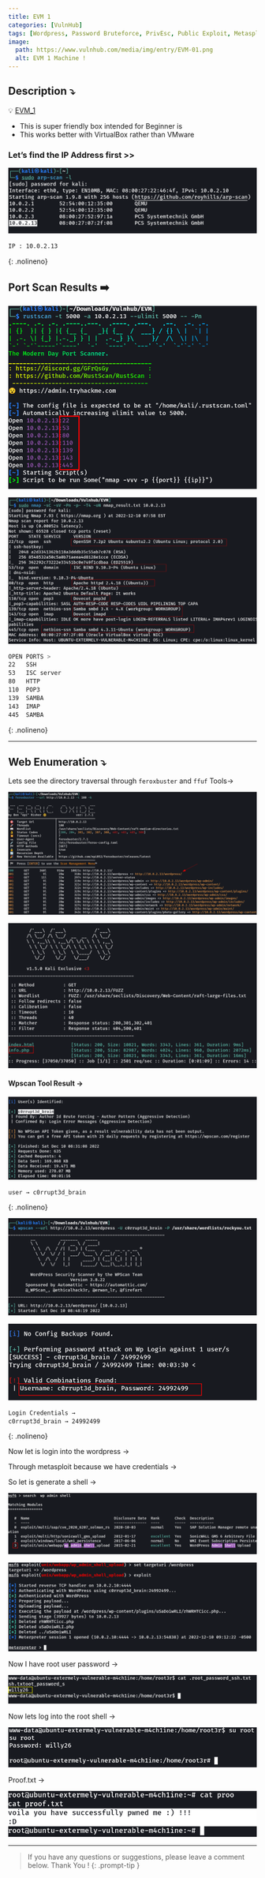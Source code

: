 ```yaml
---
title: EVM 1
categories: [VulnHub]
tags: [Wordpress, Password Bruteforce, PrivEsc, Public Exploit, Metasploit]
image:
  path: https://www.vulnhub.com/media/img/entry/EVM-01.png
  alt: EVM 1 Machine !
---
```


## **Description ⤵️**


💡 [EVM_1](https://www.vulnhub.com/entry/evm-1,391/)

- This is super friendly box intended for Beginner is
- This works better with VirtualBox rather than VMware


### Let’s find the IP Address first >>

![Untitled](/Vulnhub-Files/img/EVM_1/Untitled.png)

```bash
IP : 10.0.2.13
```
{: .nolineno}

## Port Scan Results ➡️

![Untitled](/Vulnhub-Files/img/EVM_1/Untitled%201.png)

![Untitled](/Vulnhub-Files/img/EVM_1/Untitled%202.png)

```bash
OPEN PORTS >
22   SSH
53   ISC server
80   HTTP
110  POP3
139  SAMBA
143  IMAP
445  SAMBA
```
{: .nolineno}

---

## Web Enumeration ⤵️

Lets see the directory traversal through `feroxbuster` and `ffuf` Tools→

![Untitled](/Vulnhub-Files/img/EVM_1/Untitled%203.png)

![Untitled](/Vulnhub-Files/img/EVM_1/Untitled%204.png)

#### Wpscan Tool Result →

![Untitled](/Vulnhub-Files/img/EVM_1/Untitled%205.png)

```text
user → c0rrupt3d_brain
```
{: .nolineno}

![Untitled](/Vulnhub-Files/img/EVM_1/Untitled%206.png)

![Untitled](/Vulnhub-Files/img/EVM_1/Untitled%207.png)

```bash
Login Credentials → 
c0rrupt3d_brain → 24992499
```
{: .nolineno}

Now let is login into the wordpress →

Through metasploit because we have credentials →

So let is generate a shell →

![Untitled](/Vulnhub-Files/img/EVM_1/Untitled%208.png)

![Untitled](/Vulnhub-Files/img/EVM_1/Untitled%209.png)

Now I have root user password → 

![Untitled](/Vulnhub-Files/img/EVM_1/Untitled%2010.png)

Now lets log into the root shell →

![Untitled](/Vulnhub-Files/img/EVM_1/Untitled%2011.png)

Proof.txt →

![Untitled](/Vulnhub-Files/img/EVM_1/Untitled%2012.png)

---

> If you have any questions or suggestions, please leave a comment below.
Thank You ! 
{: .prompt-tip }